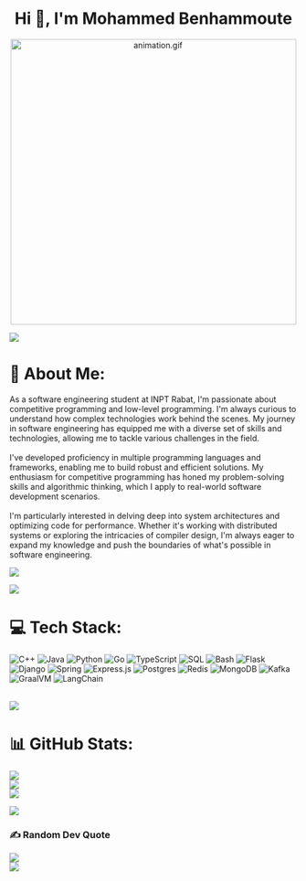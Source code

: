 <h1 align="center">Hi 👋, I'm Mohammed Benhammoute</h1>
<p align="center"><img src="animation.gif" width="500" alt="animation.gif"></p>
<img src="https://user-images.githubusercontent.com/73097560/115834477-dbab4500-a447-11eb-908a-139a6edaec5c.gif">             

# 💫 About Me:
As a software engineering student at INPT Rabat, I'm passionate about competitive programming and low-level programming. I'm always curious to understand how complex technologies work behind the scenes. My journey in software engineering has equipped me with a diverse set of skills and technologies, allowing me to tackle various challenges in the field.<br><br>I've developed proficiency in multiple programming languages and frameworks, enabling me to build robust and efficient solutions. My enthusiasm for competitive programming has honed my problem-solving skills and algorithmic thinking, which I apply to real-world software development scenarios.<br><br>I'm particularly interested in delving deep into system architectures and optimizing code for performance. Whether it's working with distributed systems or exploring the intricacies of compiler design, I'm always eager to expand my knowledge and push the boundaries of what's possible in software engineering.

![](https://komarev.com/ghpvc/?username=Mohammed-BENHAMMOUTE&color=447ff7&label=Visitor+count)

<img src="https://user-images.githubusercontent.com/73097560/115834477-dbab4500-a447-11eb-908a-139a6edaec5c.gif">

# 💻 Tech Stack:
![C++](https://img.shields.io/badge/c++-%2300599C.svg?style=for-the-badge&logo=c%2B%2B&logoColor=white) ![Java](https://img.shields.io/badge/java-%23ED8B00.svg?style=for-the-badge&logo=java&logoColor=white) ![Python](https://img.shields.io/badge/python-3670A0?style=for-the-badge&logo=python&logoColor=ffdd54) ![Go](https://img.shields.io/badge/go-%2300ADD8.svg?style=for-the-badge&logo=go&logoColor=white) ![TypeScript](https://img.shields.io/badge/typescript-%23007ACC.svg?style=for-the-badge&logo=typescript&logoColor=white) ![SQL](https://img.shields.io/badge/sql-%2307405e.svg?style=for-the-badge&logo=sqlite&logoColor=white) ![Bash](https://img.shields.io/badge/bash-%23121011.svg?style=for-the-badge&logo=gnu-bash&logoColor=white) ![Flask](https://img.shields.io/badge/flask-%23000.svg?style=for-the-badge&logo=flask&logoColor=white) ![Django](https://img.shields.io/badge/django-%23092E20.svg?style=for-the-badge&logo=django&logoColor=white) ![Spring](https://img.shields.io/badge/spring-%236DB33F.svg?style=for-the-badge&logo=spring&logoColor=white) ![Express.js](https://img.shields.io/badge/express.js-%23404d59.svg?style=for-the-badge&logo=express&logoColor=%2361DAFB) ![Postgres](https://img.shields.io/badge/postgres-%23316192.svg?style=for-the-badge&logo=postgresql&logoColor=white) ![Redis](https://img.shields.io/badge/redis-%23DD0031.svg?style=for-the-badge&logo=redis&logoColor=white) ![MongoDB](https://img.shields.io/badge/MongoDB-%234ea94b.svg?style=for-the-badge&logo=mongodb&logoColor=white) ![Kafka](https://img.shields.io/badge/Apache%20Kafka-000?style=for-the-badge&logo=apachekafka) ![GraalVM](https://img.shields.io/badge/GraalVM-EA2845?style=for-the-badge&logo=graalvm&logoColor=white) ![LangChain](https://img.shields.io/badge/LangChain-000000?style=for-the-badge)

<br>
<img src="https://user-images.githubusercontent.com/73097560/115834477-dbab4500-a447-11eb-908a-139a6edaec5c.gif">

# 📊 GitHub Stats:
![](https://github-readme-stats.vercel.app/api?username=Mohammed-BENHAMMOUTE&theme=react&hide_border=false&include_all_commits=true&count_private=true)<br/>
![](https://github-readme-streak-stats.herokuapp.com/?user=Mohammed-BENHAMMOUTE&theme=react&hide_border=false)<br/>
![](https://github-readme-stats.vercel.app/api/top-langs/?username=Mohammed-BENHAMMOUTE&theme=react&hide_border=false&include_all_commits=true&count_private=true&layout=compact)<br/>

<img src="https://user-images.githubusercontent.com/73097560/115834477-dbab4500-a447-11eb-908a-139a6edaec5c.gif">

### ✍️ Random Dev Quote
![](https://quotes-github-readme.vercel.app/api?type=horizontal&theme=radical)
<br>
<img src="https://user-images.githubusercontent.com/73097560/115834477-dbab4500-a447-11eb-908a-139a6edaec5c.gif">
